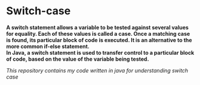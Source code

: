 # Switch-case
**A switch statement allows a variable to be tested against several values for equality. Each of these values is called a case. Once a matching case is found, its particular block of code is executed. It is an alternative to the more common if-else statement.**
<br>
**In Java, a switch statement is used to transfer control to a particular block of code, based on the value of the variable being tested.**

*This repository contains my code written in java for understanding switch case*
